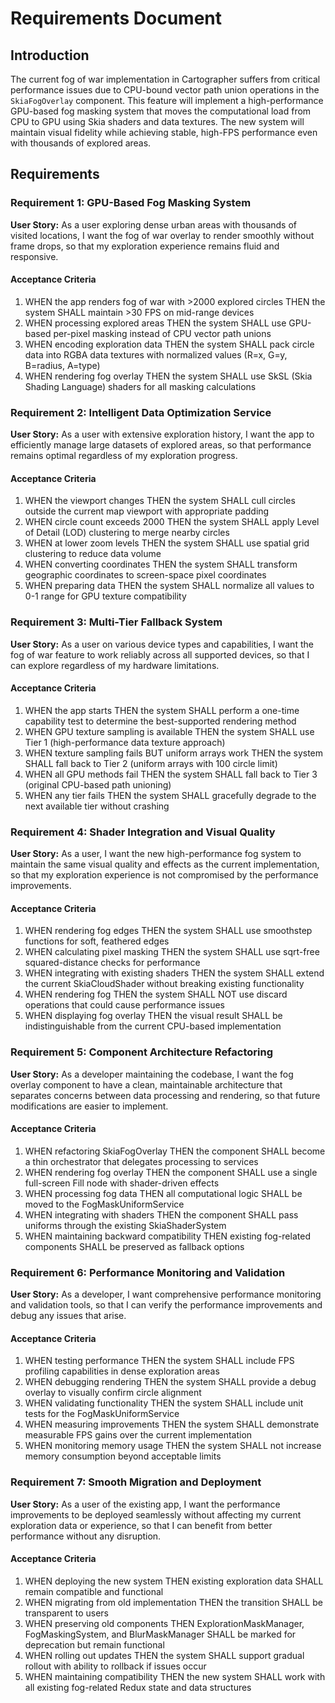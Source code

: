 # Requirements Document

## Introduction

The current fog of war implementation in Cartographer suffers from critical performance issues due to CPU-bound vector path union operations in the `SkiaFogOverlay` component. This feature will implement a high-performance GPU-based fog masking system that moves the computational load from CPU to GPU using Skia shaders and data textures. The new system will maintain visual fidelity while achieving stable, high-FPS performance even with thousands of explored areas.

## Requirements

### Requirement 1: GPU-Based Fog Masking System

**User Story:** As a user exploring dense urban areas with thousands of visited locations, I want the fog of war overlay to render smoothly without frame drops, so that my exploration experience remains fluid and responsive.

#### Acceptance Criteria

1. WHEN the app renders fog of war with >2000 explored circles THEN the system SHALL maintain >30 FPS on mid-range devices
2. WHEN processing explored areas THEN the system SHALL use GPU-based per-pixel masking instead of CPU vector path unions
3. WHEN encoding exploration data THEN the system SHALL pack circle data into RGBA data textures with normalized values (R=x, G=y, B=radius, A=type)
4. WHEN rendering fog overlay THEN the system SHALL use SkSL (Skia Shading Language) shaders for all masking calculations

### Requirement 2: Intelligent Data Optimization Service

**User Story:** As a user with extensive exploration history, I want the app to efficiently manage large datasets of explored areas, so that performance remains optimal regardless of my exploration progress.

#### Acceptance Criteria

1. WHEN the viewport changes THEN the system SHALL cull circles outside the current map viewport with appropriate padding
2. WHEN circle count exceeds 2000 THEN the system SHALL apply Level of Detail (LOD) clustering to merge nearby circles
3. WHEN at lower zoom levels THEN the system SHALL use spatial grid clustering to reduce data volume
4. WHEN converting coordinates THEN the system SHALL transform geographic coordinates to screen-space pixel coordinates
5. WHEN preparing data THEN the system SHALL normalize all values to 0-1 range for GPU texture compatibility

### Requirement 3: Multi-Tier Fallback System

**User Story:** As a user on various device types and capabilities, I want the fog of war feature to work reliably across all supported devices, so that I can explore regardless of my hardware limitations.

#### Acceptance Criteria

1. WHEN the app starts THEN the system SHALL perform a one-time capability test to determine the best-supported rendering method
2. WHEN GPU texture sampling is available THEN the system SHALL use Tier 1 (high-performance data texture approach)
3. WHEN texture sampling fails BUT uniform arrays work THEN the system SHALL fall back to Tier 2 (uniform arrays with 100 circle limit)
4. WHEN all GPU methods fail THEN the system SHALL fall back to Tier 3 (original CPU-based path unioning)
5. WHEN any tier fails THEN the system SHALL gracefully degrade to the next available tier without crashing

### Requirement 4: Shader Integration and Visual Quality

**User Story:** As a user, I want the new high-performance fog system to maintain the same visual quality and effects as the current implementation, so that my exploration experience is not compromised by the performance improvements.

#### Acceptance Criteria

1. WHEN rendering fog edges THEN the system SHALL use smoothstep functions for soft, feathered edges
2. WHEN calculating pixel masking THEN the system SHALL use sqrt-free squared-distance checks for performance
3. WHEN integrating with existing shaders THEN the system SHALL extend the current SkiaCloudShader without breaking existing functionality
4. WHEN rendering fog THEN the system SHALL NOT use discard operations that could cause performance issues
5. WHEN displaying fog overlay THEN the visual result SHALL be indistinguishable from the current CPU-based implementation

### Requirement 5: Component Architecture Refactoring

**User Story:** As a developer maintaining the codebase, I want the fog overlay component to have a clean, maintainable architecture that separates concerns between data processing and rendering, so that future modifications are easier to implement.

#### Acceptance Criteria

1. WHEN refactoring SkiaFogOverlay THEN the component SHALL become a thin orchestrator that delegates processing to services
2. WHEN rendering fog overlay THEN the component SHALL use a single full-screen Fill node with shader-driven effects
3. WHEN processing fog data THEN all computational logic SHALL be moved to the FogMaskUniformService
4. WHEN integrating with shaders THEN the component SHALL pass uniforms through the existing SkiaShaderSystem
5. WHEN maintaining backward compatibility THEN existing fog-related components SHALL be preserved as fallback options

### Requirement 6: Performance Monitoring and Validation

**User Story:** As a developer, I want comprehensive performance monitoring and validation tools, so that I can verify the performance improvements and debug any issues that arise.

#### Acceptance Criteria

1. WHEN testing performance THEN the system SHALL include FPS profiling capabilities in dense exploration areas
2. WHEN debugging rendering THEN the system SHALL provide a debug overlay to visually confirm circle alignment
3. WHEN validating functionality THEN the system SHALL include unit tests for the FogMaskUniformService
4. WHEN measuring improvements THEN the system SHALL demonstrate measurable FPS gains over the current implementation
5. WHEN monitoring memory usage THEN the system SHALL not increase memory consumption beyond acceptable limits

### Requirement 7: Smooth Migration and Deployment

**User Story:** As a user of the existing app, I want the performance improvements to be deployed seamlessly without affecting my current exploration data or experience, so that I can benefit from better performance without any disruption.

#### Acceptance Criteria

1. WHEN deploying the new system THEN existing exploration data SHALL remain compatible and functional
2. WHEN migrating from old implementation THEN the transition SHALL be transparent to users
3. WHEN preserving old components THEN ExplorationMaskManager, FogMaskingSystem, and BlurMaskManager SHALL be marked for deprecation but remain functional
4. WHEN rolling out updates THEN the system SHALL support gradual rollout with ability to rollback if issues occur
5. WHEN maintaining compatibility THEN the new system SHALL work with all existing fog-related Redux state and data structures